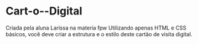 # Cart-o--Digital
Criada pela aluna Larissa na materia fpw Utilizando apenas HTML e CSS básicos, você deve criar a estrutura e o estilo deste cartão de visita digital.
